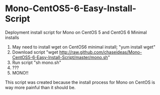 Mono-CentOS5-6-Easy-Install-Script
==================================

Deployment install script for Mono on CentOS 5 and CentOS 6 Minimal installs

1. May need to install wget on CentOS6 minimal install; "yum install wget"
2. Download script "wget http://raw.github.com/chaseideas/Mono-CentOS5-6-Easy-Install-Script/master/mono.sh"
3. Run script "sh mono.sh"
4. ???
5. MONO!!

This script was created because the install process for Mono on CentOS is way more painful than it should be. 